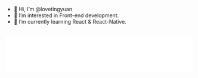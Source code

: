 - 👋 Hi, I’m @lovetingyuan
- 👀 I’m interested in Front-end development.
- 🌱 I’m currently learning React & React-Native.

<div align="center">
	<br>
	<img src="header.svg" width="800" height="100">
	<br>
</div>

<!---
lovetingyuan/lovetingyuan is a ✨ special ✨ repository because its `README.md` (this file) appears on your GitHub profile.
You can click the Preview link to take a look at your changes.
--->
